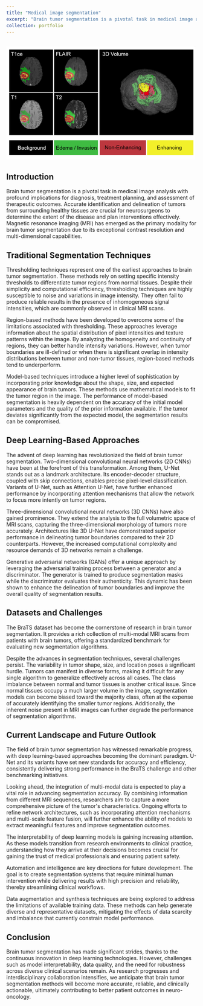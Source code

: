 ```yaml
---
title: "Medical image segmentation"
excerpt: "Brain tumor segmentation is a pivotal task in medical image analysis with profound implications for diagnosis, treatment planning, and assessment of therapeutic outcomes. Accurate identification and delineation of tumors from surrounding healthy tissues are crucial for neurosurgeons to determine the extent of the disease and plan interventions effectively. Magnetic resonance imaging (MRI) has emerged as the primary modality for brain tumor segmentation due to its exceptional contrast resolution and multi-dimensional capabilities.<br/><img src='/images/BraTS.png'>"
collection: portfolio
---
```


<br/><img src='/images/BraTS.png'>
## Introduction

Brain tumor segmentation is a pivotal task in medical image analysis with profound implications for diagnosis, treatment planning, and assessment of therapeutic outcomes. Accurate identification and delineation of tumors from surrounding healthy tissues are crucial for neurosurgeons to determine the extent of the disease and plan interventions effectively. Magnetic resonance imaging (MRI) has emerged as the primary modality for brain tumor segmentation due to its exceptional contrast resolution and multi-dimensional capabilities.

## Traditional Segmentation Techniques

Thresholding techniques represent one of the earliest approaches to brain tumor segmentation. These methods rely on setting specific intensity thresholds to differentiate tumor regions from normal tissues. Despite their simplicity and computational efficiency, thresholding techniques are highly susceptible to noise and variations in image intensity. They often fail to produce reliable results in the presence of inhomogeneous signal intensities, which are commonly observed in clinical MRI scans.

Region-based methods have been developed to overcome some of the limitations associated with thresholding. These approaches leverage information about the spatial distribution of pixel intensities and texture patterns within the image. By analyzing the homogeneity and continuity of regions, they can better handle intensity variations. However, when tumor boundaries are ill-defined or when there is significant overlap in intensity distributions between tumor and non-tumor tissues, region-based methods tend to underperform.

Model-based techniques introduce a higher level of sophistication by incorporating prior knowledge about the shape, size, and expected appearance of brain tumors. These methods use mathematical models to fit the tumor region in the image. The performance of model-based segmentation is heavily dependent on the accuracy of the initial model parameters and the quality of the prior information available. If the tumor deviates significantly from the expected model, the segmentation results can be compromised.

## Deep Learning-Based Approaches

The advent of deep learning has revolutionized the field of brain tumor segmentation. Two-dimensional convolutional neural networks (2D CNNs) have been at the forefront of this transformation. Among them, U-Net stands out as a landmark architecture. Its encoder-decoder structure, coupled with skip connections, enables precise pixel-level classification. Variants of U-Net, such as Attention U-Net, have further enhanced performance by incorporating attention mechanisms that allow the network to focus more intently on tumor regions.

Three-dimensional convolutional neural networks (3D CNNs) have also gained prominence. They extend the analysis to the full volumetric space of MRI scans, capturing the three-dimensional morphology of tumors more accurately. Architectures like 3D U-Net have demonstrated superior performance in delineating tumor boundaries compared to their 2D counterparts. However, the increased computational complexity and resource demands of 3D networks remain a challenge.

Generative adversarial networks (GANs) offer a unique approach by leveraging the adversarial training process between a generator and a discriminator. The generator is trained to produce segmentation masks while the discriminator evaluates their authenticity. This dynamic has been shown to enhance the delineation of tumor boundaries and improve the overall quality of segmentation results.

## Datasets and Challenges

The BraTS dataset has become the cornerstone of research in brain tumor segmentation. It provides a rich collection of multi-modal MRI scans from patients with brain tumors, offering a standardized benchmark for evaluating new segmentation algorithms.

Despite the advances in segmentation techniques, several challenges persist. The variability in tumor shape, size, and location poses a significant hurdle. Tumors can manifest in diverse forms, making it difficult for any single algorithm to generalize effectively across all cases. The class imbalance between normal and tumor tissues is another critical issue. Since normal tissues occupy a much larger volume in the image, segmentation models can become biased toward the majority class, often at the expense of accurately identifying the smaller tumor regions. Additionally, the inherent noise present in MRI images can further degrade the performance of segmentation algorithms.

## Current Landscape and Future Outlook

The field of brain tumor segmentation has witnessed remarkable progress, with deep learning-based approaches becoming the dominant paradigm. U-Net and its variants have set new standards for accuracy and efficiency, consistently delivering strong performance in the BraTS challenge and other benchmarking initiatives.

Looking ahead, the integration of multi-modal data is expected to play a vital role in advancing segmentation accuracy. By combining information from different MRI sequences, researchers aim to capture a more comprehensive picture of the tumor's characteristics. Ongoing efforts to refine network architectures, such as incorporating attention mechanisms and multi-scale feature fusion, will further enhance the ability of models to extract meaningful features and improve segmentation outcomes.

The interpretability of deep learning models is gaining increasing attention. As these models transition from research environments to clinical practice, understanding how they arrive at their decisions becomes crucial for gaining the trust of medical professionals and ensuring patient safety.

Automation and intelligence are key directions for future development. The goal is to create segmentation systems that require minimal human intervention while delivering results with high precision and reliability, thereby streamlining clinical workflows.

Data augmentation and synthesis techniques are being explored to address the limitations of available training data. These methods can help generate diverse and representative datasets, mitigating the effects of data scarcity and imbalance that currently constrain model performance.

## Conclusion

Brain tumor segmentation has made significant strides, thanks to the continuous innovation in deep learning technologies. However, challenges such as model interpretability, data quality, and the need for robustness across diverse clinical scenarios remain. As research progresses and interdisciplinary collaboration intensifies, we anticipate that brain tumor segmentation methods will become more accurate, reliable, and clinically actionable, ultimately contributing to better patient outcomes in neuro-oncology.
